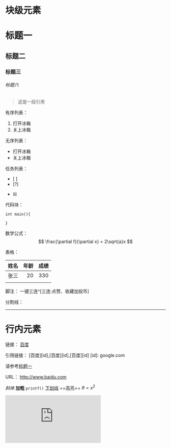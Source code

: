 # 块级元素
# 标题一
## 标题二
### 标题三
###### 标题六

> 这是一段引用 

有序列表：
1. 打开冰箱
2. 关上冰箱

无序列表：
- 打开冰箱
- 关上冰箱

任务列表：
- [ ] 
- [?] 
- [x] 

代码块：
```
int main(){

}
```

数学公式：
$$
\frac{\partial f}{\partial x} = 2\sqrt{a}x
$$

表格：

| 姓名  |  年龄 | 成绩  |
| :-- | --: | :-: |
| 张三  |  20 | 330 |
|     |     |     |

脚注：
一键三连^[三连:点赞、收藏加投币]

分割线：

---

# 行内元素

链接：
[百度](baidu.com "一个搜索引擎")

引用链接：
[百度][id],[百度][id],[百度][id]
[id]: google.com  

请参考[标题一](#标题一)

URL：
http://www.baidu.com

*斜体*  **加粗**  `printf()`  <u>下划线</u>  ==高亮==  $\theta=x^2$  

<iframe src="http://player.bilibili.com/player.html?aid=327623069&bvid=BV1JA411h7Gw&cid=171385214&p=1" scrolling="no" border="0" frameborder="no" framespacing="0" allowfullscreen="true"> </iframe>









